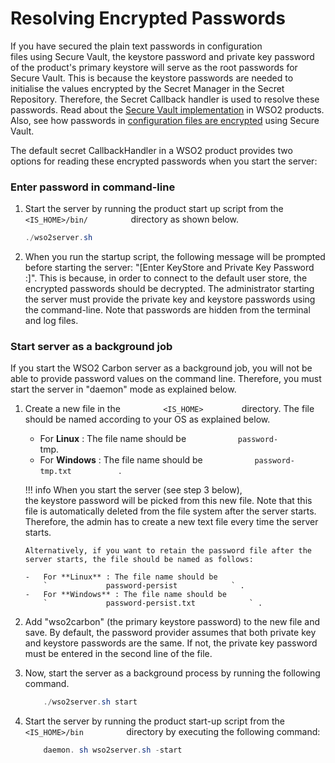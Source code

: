 # Resolving Encrypted Passwords

If you have secured the plain text passwords in configuration
files using Secure Vault, the keystore password and private key password
of the product's primary keystore will serve as the root passwords for
Secure Vault. This is because the keystore passwords are needed to
initialise the values encrypted by the Secret Manager in the Secret
Repository. Therefore, the Secret Callback handler is used to resolve
these passwords. Read about the [Secure Vault
implementation](../../administer/securing-passwords-in-configuration-files) in WSO2
products. Also, see how passwords in [configuration files are
encrypted](../../administer/encrypting-passwords-with-cipher-tool) using Secure Vault.

The default secret CallbackHandler in a WSO2 product provides two
options for reading these encrypted passwords when you start the server:

### Enter password in command-line

1.  Start the server by running the product start up script from the
    `           <IS_HOME>/bin/          ` directory as shown below.

    ``` java
    ./wso2server.sh 
    ```

2.  When you run the startup script, the following message will be
    prompted before starting the server: "\[Enter KeyStore and Private
    Key Password :\]". This is because, in order to connect to the
    default user store, the encrypted passwords should be decrypted. The
    administrator starting the server must provide the private key and
    keystore passwords using the command-line. Note that passwords are
    hidden from the terminal and log files.

### Start server as a background job

If you start the WSO2 Carbon server as a background job, you will not be
able to provide password values on the command line. Therefore, you must
start the server in "daemon" mode as explained below.

1.  Create a new file in the `          <IS_HOME>         `
    directory. The file should be named according to your OS as
    explained below.
    -   For **Linux** : The file name should be
        `            password-           ` tmp.
    -   For **Windows** : The file name should be
        `            password-tmp.txt           ` .

    !!! info 
        When you start the server (see step 3 below), the keystore password
        will be picked from this new file. Note that this file is
        automatically deleted from the file system after the server starts.
        Therefore, the admin has to create a new text file every time the
        server starts.

        Alternatively, if you want to retain the password file after the
        server starts, the file should be named as follows:

        -   For **Linux** : The file name should be
            `             password-persist            ` .
        -   For **Windows** : The file name should be
            `             password-persist.txt            ` .

2.  Add "wso2carbon" (the primary keystore password) to the new file and
    save. By default, the password provider assumes that both private
    key and keystore passwords are the same. If not, the private key
    password must be entered in the second line of the file.
    
3.  Now, start the server as a background process by running the
    following command.

    ``` java
        ./wso2server.sh start
    ```

4.  Start the server by running the product start-up script from the
    `           <IS_HOME>/bin          ` directory by executing the
    following command:

    ``` java
        daemon. sh wso2server.sh -start
    ```
